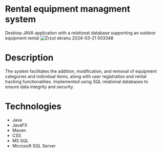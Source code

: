 # Rental equipment managment system

Desktop JAVA application with a relational database
supporting an outdoor equipment rental
![Zrzut ekranu 2024-03-21 003348](https://github.com/okejka1/Outdoor-gear-rental/assets/95653187/cc02d55b-e7f1-4aa4-885d-f2a06c177b0d)


# Description
The system facilitates the addition, modification, and removal of equipment categories and individual items, along with user registration and rental tracking functionalities. Implemented using SQL relational databases to ensure data integrity and security.

# Technologies
- Java
- JavaFX
-  Maven
-  CSS
-  MS SQL
-  Microsoft SQL Server

